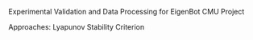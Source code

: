 Experimental Validation and Data Processing for EigenBot CMU Project

Approaches: Lyapunov Stability Criterion